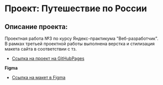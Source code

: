 # Проект: Путешествие по России

## Описание проекта:

Проектная работа №3 по курсу Яндекс-практикума "Веб-разработчик". В рамках третьей проектной работы выполнена верстка и стилизация макета сайта в соответствии с тз.

* [Ссылка на проект на GitHubPages]()

**Figma**

* [Ссылка на макет в Figma](https://www.figma.com/file/5S2WSbEFL6awjVWJ0NWL8Q/Sprint-3_-Russia-_-desktop-mobile?node-id=28503%3A0)
